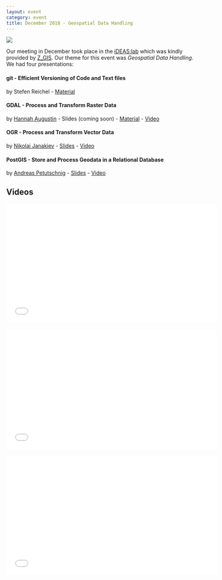```yaml
---
layout: event
category: event
title: December 2018 - Geospatial Data Handling
---
```


![]({{site.baseurl}}/img/2018-12-12_geospatial_datahandling.jpg)

Our meeting in December took place in the [iDEAS:lab](https://ideaslab.sbg.ac.at/) which was kindly provided by [Z_GIS](https://zgis.at/).
Our theme for this event was *Geospatial Data Handling*. We had four presentations:

#### git - Efficient Versioning of Code and Text files
by Stefen Reichel - [Material](https://github.com/augustinh22/maptime-salzburg/tree/master/materials/2018-12-12_GIT-Introduction)

#### GDAL - Process and Transform Raster Data
by [Hannah Augustin](http://hannahaugustin.at/) - Slides (coming soon) - [Material](https://github.com/augustinh22/maptime-salzburg/tree/master/materials/2018-12-12_GDAL-Introduction) - [Video](https://av.tib.eu/media/39178)

#### OGR - Process and Transform Vector Data
by [Nikolai Janakiev](https://janakiev.com/) - [Slides](https://janakiev.com/ogr-presentation/) - [Video](https://av.tib.eu/media/39176)

#### PostGIS - Store and Process Geodata in a Relational Database
by [Andreas Petutschnig](http://andreaspetutschnig.com/) - [Slides](https://github.com/augustinh22/maptime-salzburg/blob/master/materials/2018-12-12_PostGIS.pdf) - [Video](https://av.tib.eu/media/39177)


## Videos

<iframe width="560" height="315" scrolling="no" src="//av.tib.eu/player/39178" frameborder="0" allowfullscreen style="display:block;margin:20px auto;"></iframe>

<iframe width="560" height="315" scrolling="no" src="//av.tib.eu/player/39176" frameborder="0" allowfullscreen style="display:block;margin:20px auto;"></iframe>

<iframe width="560" height="315" scrolling="no" src="//av.tib.eu/player/39177" frameborder="0" allowfullscreen style="display:block;margin:20px auto;"></iframe>
